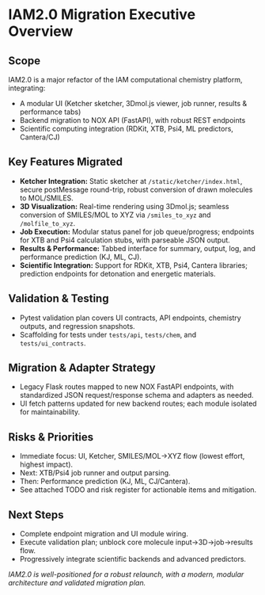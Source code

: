 # IAM2.0 Migration Executive Overview

## Scope

IAM2.0 is a major refactor of the IAM computational chemistry platform, integrating:
- A modular UI (Ketcher sketcher, 3Dmol.js viewer, job runner, results & performance tabs)
- Backend migration to NOX API (FastAPI), with robust REST endpoints
- Scientific computing integration (RDKit, XTB, Psi4, ML predictors, Cantera/CJ)

## Key Features Migrated

- **Ketcher Integration:** Static sketcher at `/static/ketcher/index.html`, secure postMessage round-trip, robust conversion of drawn molecules to MOL/SMILES.
- **3D Visualization:** Real-time rendering using 3Dmol.js; seamless conversion of SMILES/MOL to XYZ via `/smiles_to_xyz` and `/molfile_to_xyz`.
- **Job Execution:** Modular status panel for job queue/progress; endpoints for XTB and Psi4 calculation stubs, with parseable JSON output.
- **Results & Performance:** Tabbed interface for summary, output, log, and performance prediction (KJ, ML, CJ).
- **Scientific Integration:** Support for RDKit, XTB, Psi4, Cantera libraries; prediction endpoints for detonation and energetic materials.

## Validation & Testing

- Pytest validation plan covers UI contracts, API endpoints, chemistry outputs, and regression snapshots.
- Scaffolding for tests under `tests/api`, `tests/chem`, and `tests/ui_contracts`.

## Migration & Adapter Strategy

- Legacy Flask routes mapped to new NOX FastAPI endpoints, with standardized JSON request/response schema and adapters as needed.
- UI fetch patterns updated for new backend routes; each module isolated for maintainability.

## Risks & Priorities

- Immediate focus: UI, Ketcher, SMILES/MOL→XYZ flow (lowest effort, highest impact).
- Next: XTB/Psi4 job runner and output parsing.
- Then: Performance prediction (KJ, ML, CJ/Cantera).
- See attached TODO and risk register for actionable items and mitigation.

## Next Steps

- Complete endpoint migration and UI module wiring.
- Execute validation plan; unblock core molecule input→3D→job→results flow.
- Progressively integrate scientific backends and advanced predictors.

*IAM2.0 is well-positioned for a robust relaunch, with a modern, modular architecture and validated migration plan.*
